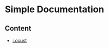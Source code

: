 # Simple Documentation

## Content
- [Locust](https://kamuridesu.github.io/simpledoc/locust/getting-started)